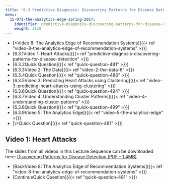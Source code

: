 ```yaml
---
title: '6.3 Predictive Diagnosis: Discovering Patterns for Disease Detection '
menu:
  15-071-the-analytics-edge-spring-2017:
    identifier: predictive-diagnosis-discovering-patterns-for-disease-detection
    weight: 2110
---
```

*   [<Video 8: The Analytics Edge of Recommendation Systems]({{< ref "video-8-the-analytics-edge-of-recommendation-systems" >}})
*   [6.3.1Video 1: Heart Attacks]({{< ref "predictive-diagnosis-discovering-patterns-for-disease-detection" >}})
*   [6.3.2Quick Question]({{< ref "quick-question-481" >}})
*   [6.3.3Video 2: The Data]({{< ref "video-2-the-data-6" >}})
*   [6.3.4Quick Question]({{< ref "quick-question-486" >}})
*   [6.3.5Video 3: Predicting Heart Attacks using Clustering]({{< ref "video-3-predicting-heart-attacks-using-clustering" >}})
*   [6.3.6Quick Question]({{< ref "quick-question-494" >}})
*   [6.3.7Video 4: Understanding Cluster Patterns]({{< ref "video-4-understanding-cluster-patterns" >}})
*   [6.3.8Quick Question]({{< ref "quick-question-499" >}})
*   [6.3.9Video 5: The Analytics Edge]({{< ref "video-5-the-analytics-edge" >}})
*   [\\>Quick Question]({{< ref "quick-question-481" >}})

Video 1: Heart Attacks
----------------------

The slides from all videos in this Lecture Sequence can be downloaded here: [Discovering Patterns for Disease Detection (PDF - 1.4MB)](https://open-learning-course-data.s3.amazonaws.com/15-071-the-analytics-edge-spring-2017/3d75c67e442e35d4194a59943ba87f14_MIT15_071S17_Unit6_HeartAttacks.pdf).

*   [BackVideo 8: The Analytics Edge of Recommendation Systems]({{< ref "video-8-the-analytics-edge-of-recommendation-systems" >}})
*   [ContinueQuick Question]({{< ref "quick-question-481" >}})